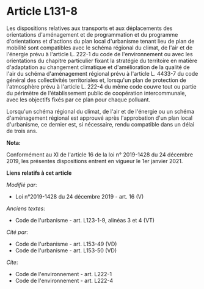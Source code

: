 # Article L131-8

Les dispositions relatives aux transports et aux déplacements des orientations d'aménagement et de programmation et du
programme d'orientations et d'actions du plan local d'urbanisme tenant lieu de plan de mobilité sont compatibles avec le
schéma régional du climat, de l'air et de l'énergie prévu à l'article L. 222-1 du code de l'environnement  ou avec les
orientations du chapitre particulier fixant la stratégie du territoire en matière d'adaptation au changement climatique et
d'amélioration de la qualité de l'air du schéma d'aménagement régional prévu à l'article L. 4433-7 du code général des
collectivités territoriales et, lorsqu'un plan de protection de l'atmosphère prévu à l'article L. 222-4 du même code couvre
tout ou partie du périmètre de l'établissement public de coopération intercommunale, avec les objectifs fixés par ce plan
pour chaque polluant.

Lorsqu'un schéma régional du climat, de l'air et de l'énergie ou un schéma d'aménagement régional est approuvé après
l'approbation d'un plan local d'urbanisme, ce dernier est, si nécessaire, rendu compatible dans un délai de trois ans.

**Nota:**

Conformément au XI de l'article 16 de la loi n° 2019-1428 du 24 décembre 2019, les présentes dispositions entrent en vigueur
le 1er janvier 2021.

**Liens relatifs à cet article**

_Modifié par_:

  - Loi n°2019-1428 du 24 décembre 2019 - art. 16 (V)

_Anciens textes_:

  - Code de l'urbanisme - art. L123-1-9, alinéas 3 et 4 (VT)

_Cité par_:

  - Code de l'urbanisme - art. L153-49 (VD)
  - Code de l'urbanisme - art. L153-50 (VD)

_Cite_:

  - Code de l'environnement - art. L222-1
  - Code de l'environnement - art. L222-4

